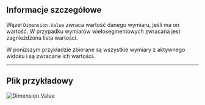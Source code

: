 ## Informacje szczegółowe
Węzeł `Dimension.Value` zwraca wartość danego wymiaru, jeśli ma on wartość. W przypadku wymiarów wielosegmentowych zwracana jest zagnieżdżona lista wartości.

W poniższym przykładzie zbierane są wszystkie wymiary z aktywnego widoku i są zwracane ich wartości.
___
## Plik przykładowy

![Dimension.Value](./Revit.Elements.Dimension.Value_img.jpg)
